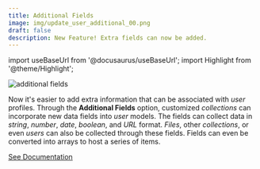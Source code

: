 ```yaml
---
title: Additional Fields
image: img/update_user_additional_00.png
draft: false
description: New Feature! Extra fields can now be added.
---
```


import useBaseUrl from '@docusaurus/useBaseUrl'; 
import Highlight from '@theme/Highlight';

<div className="align-center">
<div className="card">
<div className="card__header">

</div>
<div className="card__image">
<img alt="additional fields" className="img_card item shadow--tl" src={useBaseUrl('img/update_user_additional_00.png')} />
<br/>
</div>
<div className="card__body">

Now it's easier to add extra information that can be associated with _user_ profiles. Through the **Additional Fields** option, customized _collections_ can incorporate new data fields into _user_ models. The fields can collect data in _string_, _number_, _date_, _boolean_, and _URL_ format. _Files_, other _collections_, or even _users_ can also be collected through these fields. Fields can even be converted into arrays to host a series of items.

</div>
<div className="card__footer">
<a class ="button button--secondary button--block" href='/docs/documentation/admin/users#additional-fields'>See Documentation</a>
</div>
</div>
</div>